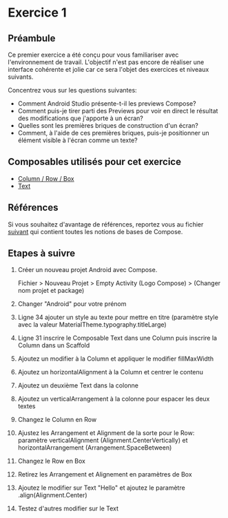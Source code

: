 # Exercice 1

## Préambule

Ce premier exercice a été conçu pour vous familiariser avec l'environnement de travail. L'objectif n'est pas encore de réaliser une interface cohérente et jolie car ce sera l'objet des exercices et niveaux suivants.

Concentrez vous sur les questions suivantes:
- Comment Android Studio présente-t-il les previews Compose?
- Comment puis-je tirer parti des Previews pour voir en direct le résultat des modifications que j'apporte à un écran?
- Quelles sont les premières briques de construction d'un écran?
- Comment, à l'aide de ces premières briques, puis-je positionner un élément visible à l'écran comme un texte?

## Composables utilisés pour cet exercice

* [Column / Row / Box](https://developer.android.com/jetpack/compose/layouts/basics?hl=fr)
* [Text](https://developer.android.com/jetpack/compose/text?hl=fr)

## Références

Si vous souhaitez d'avantage de références, reportez vous au fichier [suivant](../Notions.md) qui contient toutes les notions de bases de Compose.

## Etapes à suivre

1. Créer un nouveau projet Android avec Compose.

    Fichier > Nouveau Projet > Empty Activity (Logo Compose) > (Changer nom projet et package)

1. Changer "Android" pour votre prénom

1. Ligne 34 ajouter un style au texte pour mettre en titre (paramètre style avec la valeur MaterialTheme.typography.titleLarge)

1. Ligne 31 inscrire le Composable Text dans une Column puis inscrire la Column dans un Scaffold


1. Ajoutez un modifier à la Column et appliquer le modifier fillMaxWidth

1. Ajoutez un horizontalAlignment à la Column et centrer le contenu

1. Ajoutez un deuxième Text dans la colonne

1. Ajoutez un verticalArrangement à la colonne pour espacer les deux textes

1. Changez le Column en Row

1. Ajustez les Arrangement et Alignment de la sorte pour le Row: paramètre verticalAlignment (Alignment.CenterVertically) et horizontalArrangement (Arrangement.SpaceBetween)

1. Changez le Row en Box

1. Retirez les Arrangement et Alignement en paramètres de Box

1. Ajoutez le modifier sur Text "Hello" et ajoutez le paramètre .align(Alignment.Center)

1. Testez d'autres modifier sur le Text
